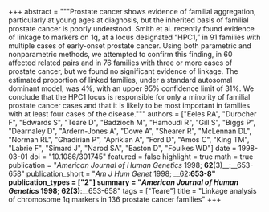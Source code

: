 +++
abstract = """Prostate cancer shows evidence of familial aggregation, particularly at young ages at diagnosis, but the inherited basis of familial prostate cancer is poorly understood. Smith et al. recently found evidence of linkage to markers on 1q, at a locus designated “HPC1,” in 91 families with multiple cases of early-onset prostate cancer. Using both parametric and nonparametric methods, we attempted to confirm this finding, in 60 affected related pairs and in 76 families with three or more cases of prostate cancer, but we found no significant evidence of linkage. The estimated proportion of linked families, under a standard autosomal dominant model, was 4%, with an upper 95% confidence limit of 31%. We conclude that the HPC1 locus is responsible for only a minority of familial prostate cancer cases and that it is likely to be most important in families with at least four cases of the disease."""
authors = ["Eeles RA", "Durocher F", "Edwards S", "Teare D", "Badzioch M", "Hamoudi R", "Gill S", "Biggs P", "Dearnaley D", "Ardern-Jones A", "Dowe A", "Shearer R", "McLennan DL", "Norman RL", "Ghadirian P", "Aprikian A", "Ford D", "Amos C", "King TM", "Labrie F", "Simard J", "Narod SA", "Easton D", "Foulkes WD"]
date = 1998-03-01
doi = "10.1086/301745"
featured = false
highlight = true
math = true
publication = "*American Journal of Human Genetics* 1998; __62__(3)__:__653-658"
publication_short = "*Am J Hum Genet* 1998; __62:__653-8"
publication_types = ["2"]
summary = "*American Journal of Human Genetics* 1998; __62__(3)__:__653-658"
tags = ["Teare"]
title = "Linkage analysis of chromosome 1q markers in 136 prostate cancer families"
+++
